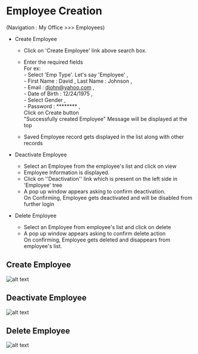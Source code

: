 Employee Creation
=========

(Navigation : My Office >>> Employees)

- Create Employee 
    - Click on 'Create Employee' link above search box.
    - Enter the required fields<br/>
       For ex: <br/>
            -   Select 'Emp Type'. Let's say 'Employee' , <br/>
            -   First Name : David , Last Name : Johnson ,<br/>
            -   Email : djohn@yahoo.com ,<br/>
            -   Date of Birth : 12/24/1975 ,<br/>
            -   Select Gender ,<br/>
            -   Password : ******** ,<br/> 
        Click on Create button<br/>
        "Successfully created Employee" Message will be displayed at the top   
                                                    
    - Saved Employee record gets displayed in the list along with other records

 - Deactivate Employee
    - Select an Employee from the employee's list and click on view
    - Employee Information is displayed.
    - Click on ''Deactivation'' link which is present on the left side in 'Employee' tree
    - A pop up window appears asking to confirm deactivation. <br/>
    On Confirming, Employee gets deactivated and will be disabled from further login

 - Delete Employee
    - Select an Employee from employee's list and click on delete
    - A pop up window appears asking to confirm delete action<br/>
    On confirming, Employee gets deleted and disappears from employee's list.


Create Employee
---------------
![alt text](../../images/manage-employees/empcreate.png "Create Employee")

Deactivate Employee 
---------------
![alt text](../../images/manage-employees/empdeactivation.png "Employee Deactivation")

Delete Employee 
---------------
![alt text](../../images/manage-employees/empdelete.png "Employee Delete")


